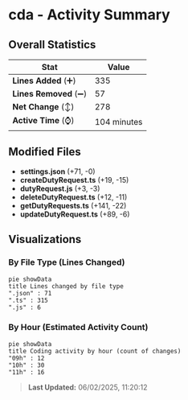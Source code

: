 # cda - Activity Summary 

## Overall Statistics

| Stat                   | Value                                                             |
| ---------------------- | ----------------------------------------------------------------- |
| **Lines Added** (➕)   | 335                                          |
| **Lines Removed** (➖) | 57                                        |
| **Net Change** (↕)    | 278                |
| **Active Time** (⌚)   | 104 minutes |


## Modified Files
- **settings.json** (+71, -0)
- **createDutyRequest.ts** (+19, -15)
- **dutyRequest.js** (+3, -3)
- **deleteDutyRequest.ts** (+12, -11)
- **getDutyRequests.ts** (+141, -22)
- **updateDutyRequest.ts** (+89, -6)

## Visualizations

### By File Type (Lines Changed)

```mermaid
pie showData
title Lines changed by file type
".json" : 71
".ts" : 315
".js" : 6
```

### By Hour (Estimated Activity Count)

```mermaid
pie showData
title Coding activity by hour (count of changes)
"09h" : 12
"10h" : 30
"11h" : 16
```


> **Last Updated:** 06/02/2025, 11:20:12